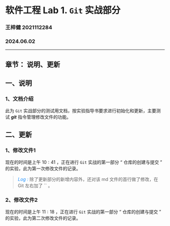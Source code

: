 # 软件工程 Lab 1. `Git` 实战部分

### 王梓健 2021112284 
### 2024.06.02

---
__章节：__ 说明、更新
---

## 一、说明

### 1、文档介绍
    
此为 `Git` 实战部分的测试用文档，按实验指导书要求进行初始化和更新，主要测试 ***git*** 指令管理修改文件的功能。

## 二、更新

### 1、修改文件1

现在的时间是上午 $10:41$ ，正在进行 `Git` 实战的第一部分 “ 仓库的创建与提交 ” 的实验，此为第一次修改文件的记录。

><font color=DodgerBlue>*Log :*</font> 除了更新部分的新增内容外，还对该 md 文件的首行做了修改，在 Git 左右加了 `` 。

### 2、修改文件2

现在的时间是上午 $11:18$ ，正在进行 `Git` 实战的第一部分 “ 仓库的创建与提交 ” 的实验，此为第二次修改文件的记录。

